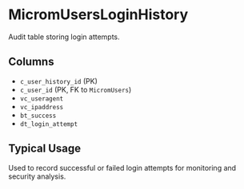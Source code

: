 # MicromUsersLoginHistory

Audit table storing login attempts.

## Columns
- `c_user_history_id` (PK)
- `c_user_id` (PK, FK to `MicromUsers`)
- `vc_useragent`
- `vc_ipaddress`
- `bt_success`
- `dt_login_attempt`

## Typical Usage
Used to record successful or failed login attempts for monitoring and security analysis.
